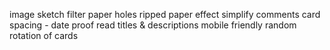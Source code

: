 image sketch filter
paper holes
ripped paper effect
simplify
comments
card spacing - date
proof read titles & descriptions
mobile friendly
random rotation of cards
